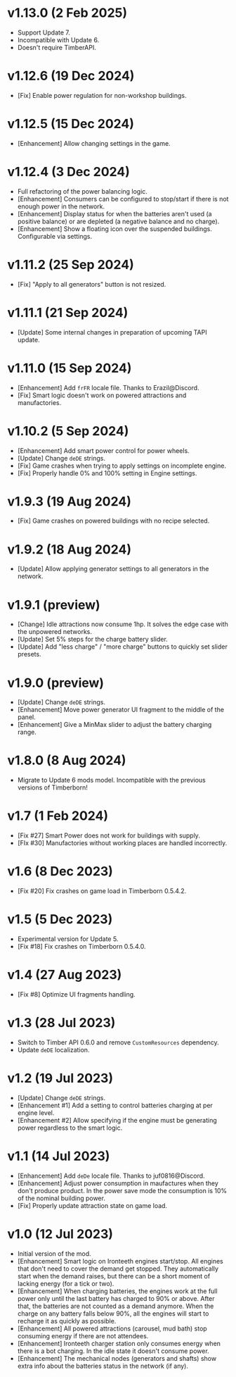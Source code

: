 # v1.13.0 (2 Feb 2025)
* Support Update 7.
* Incompatible with Update 6.
* Doesn't require TimberAPI.

# v1.12.6 (19 Dec 2024)
* [Fix] Enable power regulation for non-workshop buildings.

# v1.12.5 (15 Dec 2024)
* [Enhancement] Allow changing settings in the game.

# v1.12.4 (3 Dec 2024)
* Full refactoring of the power balancing logic.
* [Enhancement] Consumers can be configured to stop/start if there is not enough power in the network.
* [Enhancement] Display status for when the batteries aren't used (a positive balance) or are depleted (a negative balance and no charge). 
* [Enhancement] Show a floating icon over the suspended buildings. Configurable via settings.

# v1.11.2 (25 Sep 2024)
* [Fix] "Apply to all generators" button is not resized.

# v1.11.1 (21 Sep 2024)
* [Update] Some internal changes in preparation of upcoming TAPI update.

# v1.11.0 (15 Sep 2024)
* [Enhancement] Add `frFR` locale file. Thanks to Erazil@Discord.
* [Fix] Smart logic doesn't work on powered attractions and manufactories.

# v1.10.2 (5 Sep 2024)
* [Enhancement] Add smart power control for power wheels.
* [Update] Change `deDE` strings.
* [Fix] Game crashes when trying to apply settings on incomplete engine. 
* [Fix] Properly handle 0% and 100% setting in Engine settings.

# v1.9.3 (19 Aug 2024)
* [Fix] Game crashes on powered buildings with no recipe selected.

# v1.9.2 (18 Aug 2024)
* [Update] Allow applying generator settings to all generators in the network.

# v1.9.1 (preview)
* [Change] Idle attractions now consume 1hp. It solves the edge case with the unpowered networks.
* [Update] Set 5% steps for the charge battery slider.
* [Update] Add "less charge" / "more charge" buttons to quickly set slider presets.

# v1.9.0 (preview)
* [Update] Change `deDE` strings.
* [Enhancement] Move power generator UI fragment to the middle of the panel.
* [Enhancement] Give a MinMax slider to adjust the battery charging range.

# v1.8.0 (8 Aug 2024)
* Migrate to Update 6 mods model. Incompatible with the previous versions of Timberborn!

# v1.7 (1 Feb 2024)
* [Fix #27] Smart Power does not work for buildings with supply.
* [FIx #30] Manufactories without working places are handled incorrectly.

# v1.6 (8 Dec 2023)
* [Fix #20] Fix crashes on game load in Timberborn 0.5.4.2.

# v1.5 (5 Dec 2023)
* Experimental version for Update 5.
* [Fix #18] Fix crashes on Timberborn 0.5.4.0.

# v1.4 (27 Aug 2023)
* [Fix #8] Optimize UI fragments handling.

# v1.3 (28 Jul 2023)
* Switch to Timber API 0.6.0 and remove `CustomResources` dependency.
* Update `deDE` localization.

# v1.2 (19 Jul 2023)
* [Update] Change `deDE` strings.
* [Enhancement #1] Add a setting to control batteries charging at per engine level.
* [Enhancement #2] Allow specifying if the engine must be generating power regardless to the smart logic.

# v1.1 (14 Jul 2023)
* [Enhancement] Add `deDe` locale file. Thanks to juf0816@Discord.
* [Enhancement] Adjust power consumption in maufactures when they don't produce product. In the
  power save mode the consumption is 10% of the nominal building power.
* [Fix] Properly update attraction state on game load.

# v1.0 (12 Jul 2023)
* Initial version of the mod.
* [Enhancement] Smart logic on Ironteeth engines start/stop. All engines that don't need to cover
  the demand get stopped. They automatically start when the demand raises, but there can be a short
  moment of lacking energy (for a tick or two).
* [Enhancement] When charging batteries, the engines work at the full power only until the last
  battery has charged to 90% or above. After that, the batteries are not counted as a demand
  anymore. When the charge on any battery falls below 90%, all the engines will start to recharge
  it as quickly as possible.
* [Enhancement] All powered attractions (carousel, mud bath) stop consuming energy if there are not
  attendees.
* [Enhancement] Ironteeth charger station only consumes energy when there is a bot charging. In the
  idle state it doesn't consume power.
* [Enhancement] The mechanical nodes (generators and shafts) show extra info about the batteries
  status in the network (if any).
